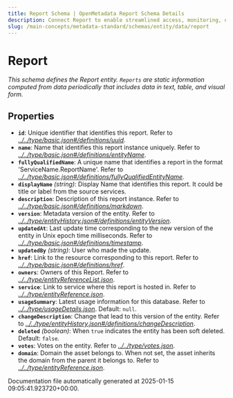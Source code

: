 ```yaml
---
title: Report Schema | OpenMetadata Report Schema Details
description: Connect Report to enable streamlined access, monitoring, or search of enterprise data using secure and scalable integrations.
slug: /main-concepts/metadata-standard/schemas/entity/data/report
---
```


# Report

*This schema defines the Report entity. `Reports` are static information computed from data periodically that includes data in text, table, and visual form.*

## Properties

- **`id`**: Unique identifier that identifies this report. Refer to *[../../type/basic.json#/definitions/uuid](#/../type/basic.json#/definitions/uuid)*.
- **`name`**: Name that identifies this report instance uniquely. Refer to *[../../type/basic.json#/definitions/entityName](#/../type/basic.json#/definitions/entityName)*.
- **`fullyQualifiedName`**: A unique name that identifies a report in the format 'ServiceName.ReportName'. Refer to *[../../type/basic.json#/definitions/fullyQualifiedEntityName](#/../type/basic.json#/definitions/fullyQualifiedEntityName)*.
- **`displayName`** *(string)*: Display Name that identifies this report. It could be title or label from the source services.
- **`description`**: Description of this report instance. Refer to *[../../type/basic.json#/definitions/markdown](#/../type/basic.json#/definitions/markdown)*.
- **`version`**: Metadata version of the entity. Refer to *[../../type/entityHistory.json#/definitions/entityVersion](#/../type/entityHistory.json#/definitions/entityVersion)*.
- **`updatedAt`**: Last update time corresponding to the new version of the entity in Unix epoch time milliseconds. Refer to *[../../type/basic.json#/definitions/timestamp](#/../type/basic.json#/definitions/timestamp)*.
- **`updatedBy`** *(string)*: User who made the update.
- **`href`**: Link to the resource corresponding to this report. Refer to *[../../type/basic.json#/definitions/href](#/../type/basic.json#/definitions/href)*.
- **`owners`**: Owners of this Report. Refer to *[../../type/entityReferenceList.json](#/../type/entityReferenceList.json)*.
- **`service`**: Link to service where this report is hosted in. Refer to *[../../type/entityReference.json](#/../type/entityReference.json)*.
- **`usageSummary`**: Latest usage information for this database. Refer to *[../../type/usageDetails.json](#/../type/usageDetails.json)*. Default: `null`.
- **`changeDescription`**: Change that lead to this version of the entity. Refer to *[../../type/entityHistory.json#/definitions/changeDescription](#/../type/entityHistory.json#/definitions/changeDescription)*.
- **`deleted`** *(boolean)*: When `true` indicates the entity has been soft deleted. Default: `false`.
- **`votes`**: Votes on the entity. Refer to *[../../type/votes.json](#/../type/votes.json)*.
- **`domain`**: Domain the asset belongs to. When not set, the asset inherits the domain from the parent it belongs to. Refer to *[../../type/entityReference.json](#/../type/entityReference.json)*.


Documentation file automatically generated at 2025-01-15 09:05:41.923720+00:00.

